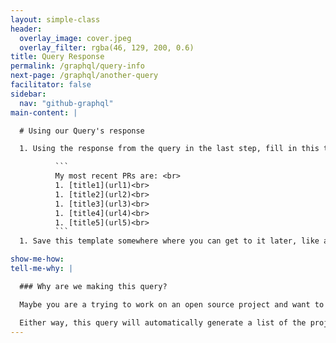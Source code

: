 ```yaml
---
layout: simple-class
header:
  overlay_image: cover.jpeg
  overlay_filter: rgba(46, 129, 200, 0.6)
title: Query Response
permalink: /graphql/query-info
next-page: /graphql/another-query
facilitator: false
sidebar:
  nav: "github-graphql"
main-content: |

  # Using our Query's response

  1. Using the response from the query in the last step, fill in this template.

          ```
          My most recent PRs are: <br>
          1. [title1](url1)<br>
          1. [title2](url2)<br>
          1. [title3](url3)<br>
          1. [title4](url4)<br>
          1. [title5](url5)<br>
          ```
  1. Save this template somewhere where you can get to it later, like a text editor or as a comment in an issue.

show-me-how:
tell-me-why: |

  ### Why are we making this query?

  Maybe you are a trying to work on an open source project and want to provide a consistently updated list of other projects you have contributed to. Perhaps you are trying to land a job and want to show your potential employer the projects that you work on. Maybe you already have a job, but you want to be able to show your team or manager what you have been working on recently.

  Either way, this query will automatically generate a list of the projects that you are actively contributing to, and more importantly, doing it automagically.
---
```

